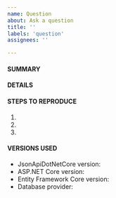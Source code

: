 ```yaml
---
name: Question
about: Ask a question
title: ''
labels: 'question'
assignees: ''

---
```


#### SUMMARY
<!-- Explain what you're trying to accomplish, how you encountered the problem you're trying to solve, and any difficulties that have prevented you from solving it yourself. -->

#### DETAILS
<!-- What details can you include that will help us identify and solve your problem? -->

#### STEPS TO REPRODUCE
<!-- Not all questions benefit from including code, but if your problem is with the code you've written, you should consider including your models, DbContext, controllers, resource services, repositories, resource definitions, etc. Include the request URL with body (if applicable) and the full exception stack trace (set `options.IncludeExceptionStackTraceInErrors` to `true`) in case of errors. It may also be helpful to include the produced SQL, which can be made visible in logs by adding this to appsettings.json:

```json
{
  "Logging": {
    "LogLevel": {
      "Microsoft.EntityFrameworkCore.Database.Command": "Information"
    }
  }
}
```
-->

1.
2.
3.

#### VERSIONS USED
- JsonApiDotNetCore version:
- ASP.NET Core version:
- Entity Framework Core version:
- Database provider:
